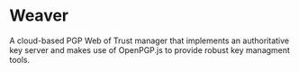 Weaver
======

A cloud-based PGP Web of Trust manager that implements an authoritative key server and makes use of OpenPGP.js to provide robust key managment tools.
